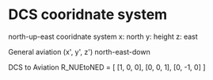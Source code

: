 # DCS cooridnate system
north-up-east cooridnate system
x: north y: height z: east

General aviation (x', y', z')
north-east-down

DCS to Aviation
R_NUEtoNED = [
    [1, 0, 0],
    [0, 0, 1],
    [0, -1, 0]
]